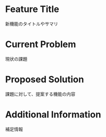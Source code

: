 # Feature Title
新機能のタイトルやサマリ

# Current Problem
現状の課題

# Proposed Solution
課題に対して、提案する機能の内容

# Additional Information
補足情報
